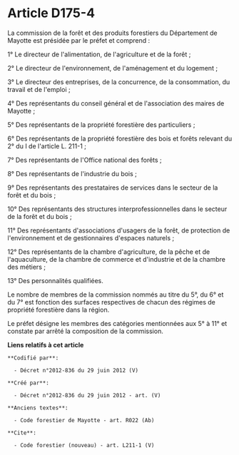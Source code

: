 # Article D175-4

La commission de la forêt et des produits forestiers du Département de Mayotte est présidée par le préfet et comprend : 

1° Le directeur de l'alimentation, de l'agriculture et de la forêt ; 

2° Le directeur de l'environnement, de l'aménagement et du logement ; 

3° Le directeur des entreprises, de la concurrence, de la consommation, du travail et de l'emploi ; 

4° Des représentants du conseil général et de l'association des maires de Mayotte ; 

5° Des représentants de la propriété forestière des particuliers ; 

6° Des représentants de la propriété forestière des bois et forêts relevant du 2° du I de l'article L. 211-1 ; 

7° Des représentants de l'Office national des forêts ; 

8° Des représentants de l'industrie du bois ; 

9° Des représentants des prestataires de services dans le secteur de la forêt et du bois ; 

10° Des représentants des structures interprofessionnelles dans le secteur de la forêt et du bois ; 

11° Des représentants d'associations d'usagers de la forêt, de protection de l'environnement et de gestionnaires d'espaces
naturels ; 

12° Des représentants de la chambre d'agriculture, de la pêche et de l'aquaculture, de la chambre de commerce et d'industrie
et de la chambre des métiers ; 

13° Des personnalités qualifiées. 

Le nombre de membres de la commission nommés au titre du 5°, du 6° et du 7° est fonction des surfaces respectives de chacun
des régimes de propriété forestière dans la région. 

Le préfet désigne les membres des catégories mentionnées aux 5° à 11° et constate par arrêté la composition de la commission.

**Liens relatifs à cet article**

	**Codifié par**:

	  - Décret n°2012-836 du 29 juin 2012 (V)

	**Créé par**:

	  - Décret n°2012-836 du 29 juin 2012 - art. (V)

	**Anciens textes**:

	  - Code forestier de Mayotte - art. R022 (Ab)

	**Cite**:

	  - Code forestier (nouveau) - art. L211-1 (V)
